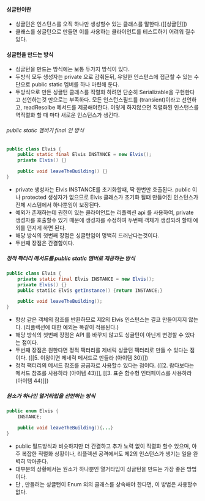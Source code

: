 #### 싱글턴이란 
- 싱글턴은 인스턴스를 오직 하나만 생성할수 있는 클래스를 말한다.([[싱글턴]])
- 클래스를 싱글턴으로 만들면 이를 사용하는 클라이언트를 테스트하기 어려워 질수 있다. 

#### 싱글턴을 만드는 방식 
- 싱글턴을 만드는 방식에는 보통 두가지 방식이 있다. 
- 두방식 모두 생성자는 private 으로 감춰둔뒤, 유일한 인스턴스에 접근할 수 있는 수단으로 public static 멤버를 하나 마련해 둔다. 
- 두방식으로 만든 싱글턴 클래스를 직렬화 하려면 단순히 Serializable을 구현한다고 선언하는것 만으로는 부족하다. 모든 인스턴스필드를 (transient)이라고 선언하고, readResolbe 메서드를 제공해야한다. 이렇게 하지않으면 직렬화된 인스턴스를 역직렬화 할 때 마다 새로운 인스턴스가 생긴다. 
###### public static 멤버가 final 인 방식 

```java
public class Elvis {
	public static final Elvis INSTANCE = new Elvis();
	private Elvis() {}

	public void leaveTheBuilding() {}
}
```
- private 생성자는 Elvis INSTANCE를 초기화할때, 딱 한번만 호출된다. public 이나 protected 생성자가 없으므로 Elvis 클래스가 초기화 될떄 만들어진 인스턴스가 전체 시스템에서 하나뿐임이 보장된다.
- 예외가 존재하는데 권한이 있는 클라이언트는 리플렉션 api 를 사용하여, private 생성자를 호출할수 있기 때문에 생성자를 수정하여 두번째 객체가 생성되려 할때 예외를 던지게 하면 된다. 
- 해당 방식의 첫번째 장점은 싱글턴임이 명백히 드러난다는것이다. 
- 두번째 장점은 간결함이다. 

##### 정적 팩터리 메서드를 public static 멤버로 제공하는 방식 

```java 
public class Elvis {
	private static final Elvis INSTANCE = new Elvis();
	private Elvis() {}
	public statiic Elvis getInstance() {return INSTANCE;}

	public void leaveTheBuilding();
}
```

- 항상 같은 객체의 참조를 반환하므로 제2의 Elvis 인스턴스는 결코 만들어지지 않는다. (리플렉션에 대한 예외는 똑같이 적용된다.)
- 해당 방식의 첫번째 장점은 API 를 바꾸지 않고도 싱글턴이 아닌게 변경할 수 있다는 점이다. 
- 두번쨰 장점은 원한다면 정적 팩터리를 제네릭 싱글턴 팩터리로 만들 수 있다는 점이다. ([[5. 이왕이면 제네릭 메서드로 만들라 (아이템 30)]])
- 정적 팩터리의 메서드 참조를 공급자로 사용할수 있다는 점이다. ([[2. 람다보다는 메서드 참조를 사용하라 (아이템 43)]], [[3. 표준 함수형 인터페이스를 사용하라 (아이템 44)]])

##### 원소가 하나인 열거타입을 선언하는 방식 

```java 
public enum Elvis {
	INSTANCE;

	public void leaveTheBuilding(){...}
}
```

- public 필드방식과 비슷하지만 더 간결하고 추가 노력 없이 직렬화 할수 있으며, 아주 복잡한 직렬화 상황이나, 리플렉션 공격에서도 제2의 인스턴스가 생기는 일을 완벽히 막아준다. 
- 대부분의 상황에서는 원소가 하나뿐인 열거타입이 싱글턴을 만드는 가장 좋은 방법이다. 
- 단 , 만들려는 싱글턴이 Enum 외의 클래스를 상속해야 한다면, 이 방법은 사용할수 없다. 